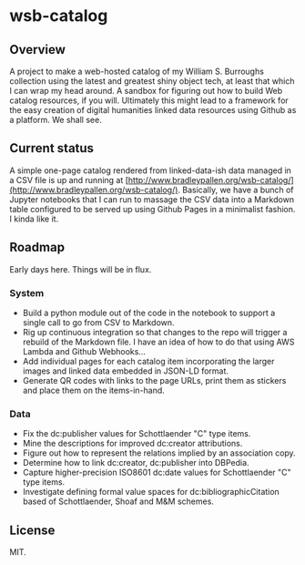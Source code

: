 # wsb-catalog

## Overview

A project to make a web-hosted catalog of my William S. Burroughs collection using the latest and greatest shiny object tech, at least that which I can wrap my head around. A sandbox for figuring out how to build Web catalog resources, if you will. Ultimately this might lead to a framework for the easy creation of digital humanities linked data resources using Github as a platform. We shall see.

## Current status

A simple one-page catalog rendered from linked-data-ish data managed in a CSV file is up and running at [http://www.bradleypallen.org/wsb-catalog/](http://www.bradleypallen.org/wsb-catalog/). Basically, we have a bunch of Jupyter notebooks that I can run to massage the CSV data into a Markdown table configured to be served up using Github Pages in a minimalist fashion. I kinda like it.

## Roadmap

Early days here. Things will be in flux.

### System

* Build a python module out of the code in the notebook to support a single call to go from CSV to Markdown.
* Rig up continuous integration so that changes to the repo will trigger a rebuild of the Markdown file. I have an idea of how to do that using AWS Lambda and Github Webhooks...
* Add individual pages for each catalog item incorporating the larger images and linked data embedded in JSON-LD format. 
* Generate QR codes with links to the page URLs, print them as stickers and place them on the items-in-hand.

### Data

* Fix the dc:publisher values for Schottlaender "C" type items.
* Mine the descriptions for improved dc:creator attributions.
* Figure out how to represent the relations implied by an association copy.
* Determine how to link dc:creator, dc:publisher into DBPedia.
* Capture higher-precision ISO8601 dc:date values for Schottlaender "C" type items.
* Investigate defining formal value spaces for dc:bibliographicCitation based of Schottlaender, Shoaf and M&M schemes.

## License
MIT.

